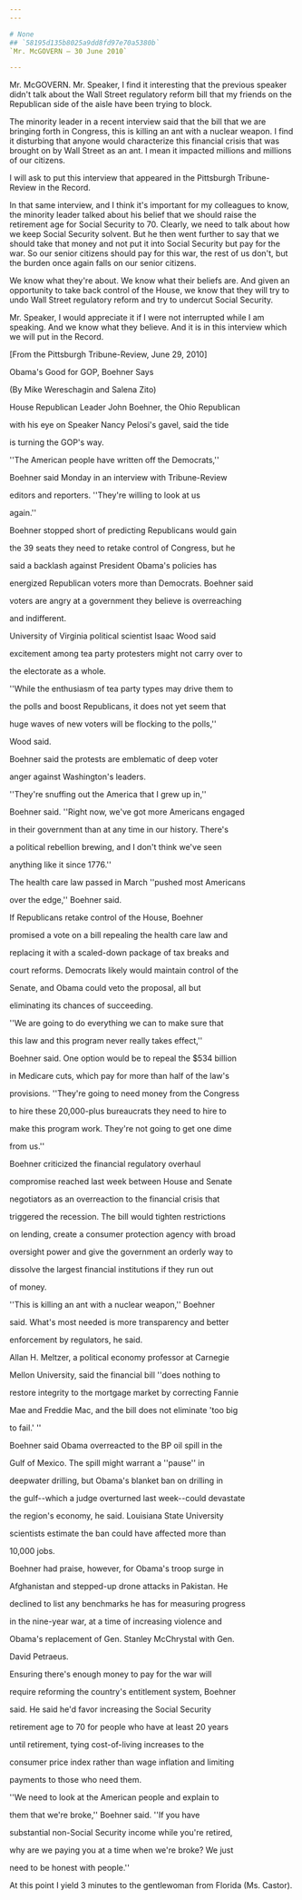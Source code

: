 ```yaml
---
---

# None
## `58195d135b8025a9dd8fd97e70a5380b`
`Mr. McGOVERN — 30 June 2010`

---
```



Mr. McGOVERN. Mr. Speaker, I find it interesting that the previous 
speaker didn't talk about the Wall Street regulatory reform bill that 
my friends on the Republican side of the aisle have been trying to 
block.

The minority leader in a recent interview said that the bill that we 
are bringing forth in Congress, this is killing an ant with a nuclear 
weapon. I find it disturbing that anyone would characterize this 
financial crisis that was brought on by Wall Street as an ant. I mean 
it impacted millions and millions of our citizens.

I will ask to put this interview that appeared in the Pittsburgh 
Tribune-Review in the Record.

In that same interview, and I think it's important for my colleagues 
to know, the minority leader talked about his belief that we should 
raise the retirement age for Social Security to 70. Clearly, we need to 
talk about how we keep Social Security solvent. But he then went 
further to say that we should take that money and not put it into 
Social Security but pay for the war. So our senior citizens should pay 
for this war, the rest of us don't, but the burden once again falls on 
our senior citizens.

We know what they're about. We know what their beliefs are. And given 
an opportunity to take back control of the House, we know that they 
will try to undo Wall Street regulatory reform and try to undercut 
Social Security.

Mr. Speaker, I would appreciate it if I were not interrupted while I 
am speaking. And we know what they believe. And it is in this interview 
which we will put in the Record.






[From the Pittsburgh Tribune-Review, June 29, 2010]










 Obama's Good for GOP, Boehner Says









 (By Mike Wereschagin and Salena Zito)




 House Republican Leader John Boehner, the Ohio Republican 


 with his eye on Speaker Nancy Pelosi's gavel, said the tide 


 is turning the GOP's way.



 ''The American people have written off the Democrats,'' 


 Boehner said Monday in an interview with Tribune-Review 


 editors and reporters. ''They're willing to look at us 


 again.''



 Boehner stopped short of predicting Republicans would gain 


 the 39 seats they need to retake control of Congress, but he 


 said a backlash against President Obama's policies has 


 energized Republican voters more than Democrats. Boehner said 


 voters are angry at a government they believe is overreaching 


 and indifferent.



 University of Virginia political scientist Isaac Wood said 


 excitement among tea party protesters might not carry over to 


 the electorate as a whole.



 ''While the enthusiasm of tea party types may drive them to 


 the polls and boost Republicans, it does not yet seem that 


 huge waves of new voters will be flocking to the polls,'' 


 Wood said.



 Boehner said the protests are emblematic of deep voter 


 anger against Washington's leaders.



 ''They're snuffing out the America that I grew up in,'' 


 Boehner said. ''Right now, we've got more Americans engaged 


 in their government than at any time in our history. There's 


 a political rebellion brewing, and I don't think we've seen 


 anything like it since 1776.''



 The health care law passed in March ''pushed most Americans 


 over the edge,'' Boehner said.



 If Republicans retake control of the House, Boehner 


 promised a vote on a bill repealing the health care law and 


 replacing it with a scaled-down package of tax breaks and 


 court reforms. Democrats likely would maintain control of the 


 Senate, and Obama could veto the proposal, all but 


 eliminating its chances of succeeding.



 ''We are going to do everything we can to make sure that 


 this law and this program never really takes effect,'' 


 Boehner said. One option would be to repeal the $534 billion 


 in Medicare cuts, which pay for more than half of the law's 


 provisions. ''They're going to need money from the Congress 


 to hire these 20,000-plus bureaucrats they need to hire to 


 make this program work. They're not going to get one dime 


 from us.''



 Boehner criticized the financial regulatory overhaul 


 compromise reached last week between House and Senate 


 negotiators as an overreaction to the financial crisis that 


 triggered the recession. The bill would tighten restrictions 


 on lending, create a consumer protection agency with broad 


 oversight power and give the government an orderly way to 


 dissolve the largest financial institutions if they run out 


 of money.



 ''This is killing an ant with a nuclear weapon,'' Boehner 


 said. What's most needed is more transparency and better 


 enforcement by regulators, he said.



 Allan H. Meltzer, a political economy professor at Carnegie 


 Mellon University, said the financial bill ''does nothing to 


 restore integrity to the mortgage market by correcting Fannie 


 Mae and Freddie Mac, and the bill does not eliminate 'too big 


 to fail.' ''



 Boehner said Obama overreacted to the BP oil spill in the 


 Gulf of Mexico. The spill might warrant a ''pause'' in 


 deepwater drilling, but Obama's blanket ban on drilling in 


 the gulf--which a judge overturned last week--could devastate 


 the region's economy, he said. Louisiana State University 


 scientists estimate the ban could have affected more than 


 10,000 jobs.



 Boehner had praise, however, for Obama's troop surge in 


 Afghanistan and stepped-up drone attacks in Pakistan. He 


 declined to list any benchmarks he has for measuring progress 


 in the nine-year war, at a time of increasing violence and 


 Obama's replacement of Gen. Stanley McChrystal with Gen. 


 David Petraeus.



 Ensuring there's enough money to pay for the war will 


 require reforming the country's entitlement system, Boehner 


 said. He said he'd favor increasing the Social Security 


 retirement age to 70 for people who have at least 20 years 


 until retirement, tying cost-of-living increases to the 


 consumer price index rather than wage inflation and limiting 


 payments to those who need them.



 ''We need to look at the American people and explain to 


 them that we're broke,'' Boehner said. ''If you have 


 substantial non-Social Security income while you're retired, 


 why are we paying you at a time when we're broke? We just 


 need to be honest with people.''


At this point I yield 3 minutes to the gentlewoman from Florida (Ms. 
Castor).